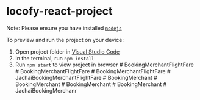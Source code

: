 
  # locofy-react-project

  Note: Please ensure you have installed <code><a href="https://nodejs.org/en/download/">nodejs</a></code>

  To preview and run the project on your device:
  1) Open project folder in <a href="https://code.visualstudio.com/download">Visual Studio Code</a>
  2) In the terminal, run `npm install`
  3) Run `npm start` to view project in browser
  #   B o o k i n g M e r c h a n t F l i g h t F a r e  
 #   B o o k i n g M e r c h a n t F l i g h t F a r e  
 #   B o o k i n g M e r c h a n t F l i g h t F a r e  
 #   J a c h a i B o o k i n g M e r c h a n t F l i g h t F a r e  
 #   B o o k i n g M e r c h a n t  
 #   B o o k i n g M e r c h a n t  
 #   B o o k i n g M e r c h a n t  
 #   B o o k i n g M e r c h a n t  
 #   J a c h a i B o o k i n g M e r c h a n r  
 